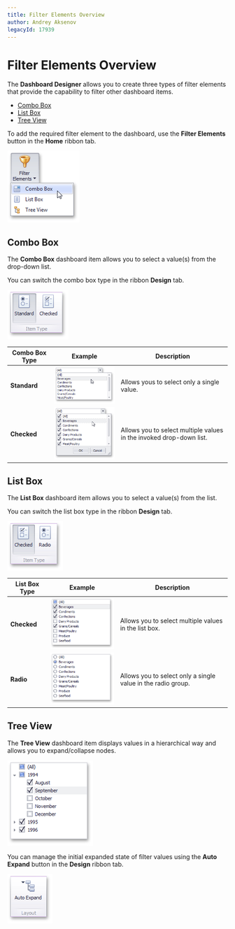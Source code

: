```yaml
---
title: Filter Elements Overview
author: Andrey Aksenov
legacyId: 17939
---
```

# Filter Elements Overview
The **Dashboard Designer** allows you to create three types of filter elements that provide the capability to filter other dashboard items.
* [Combo Box](#combo-box)
* [List Box](#list-box)
* [Tree View](#tree-view)

To add the required filter element to the dashboard, use the **Filter Elements** button in the **Home** ribbon tab.

![FilterElements_Ribbon](../../../../images/img24808.png)

## <a name="combo-box"/>Combo Box
The **Combo Box** dashboard item allows you to select a value(s) from the drop-down list.

You can switch the combo box type in the ribbon **Design** tab.

![ComboboxTypes_Ribbon](../../../../images/img24836.png)

| Combo Box Type | Example | Description |
|---|---|---|
| **Standard** | ![Combobox_Standard](../../../../images/img24834.png) | Allows yous to select only a single value. |
| **Checked** | ![Combobox_Checked](../../../../images/img24835.png) | Allows you to select multiple values in the invoked drop-down list. |

## <a name="list-box"/>List Box
The **List Box** dashboard item allows you to select a value(s) from the list.

You can switch the list box type in the ribbon **Design** tab.

![ListboxTypes_Ribbon](../../../../images/img24837.png)

| List  Box Type | Example | Description |
|---|---|---|
| **Checked** | ![Listbox_Checked](../../../../images/img24840.png) | Allows you to select multiple values in the list box. |
| **Radio** | ![Listbox_Radio](../../../../images/img24841.png) | Allows you to select only a single value in the radio group. |

## <a name="tree-view"/>Tree View
The **Tree View** dashboard item displays values in a hierarchical way and allows you to expand/collapse nodes.

![Treeview_Checked](../../../../images/img24843.png)

You can manage the initial expanded state of filter values using the **Auto Expand** button in the **Design** ribbon tab.

![Treeview_AutoExpand](../../../../images/img24844.png)